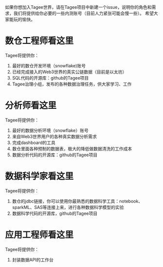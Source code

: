 如果你想加入Tagee世界，请在Tagee项目中新建一个issue，说明你的角色和需求，我们将提供给你必要的一些内测账号（目前人力紧张可能会慢一些）。
希望大家能玩的愉快。
# 数仓工程师看这里
Tagee将提供你：
1. 最好的数仓开发环境（snowflake)账号
2. 已经完成接入的Web3世界的真实公链数据（目前是以太坊）
3. SQL代码的开源库：github的Tagee项目
4. Tagee治理小组，发布的各种数据治理任务，供大家学习、工作
# 分析师看这里
Tagee将提供你：
1. 最好的数据分析环境（snowflake）账号
2. 来自Web3世界用户的各种真实数据分析需求
3. 完成dashboard的工具
4. 数仓里面各种预制的数据表，极大的降低做数据清洗的工作成本
5. 数据分析代码的开源库：github的Tagee项目
# 数据科学家看这里
Tagee将提供你：
1. 数仓的jdbc链接，你可以使用你最熟悉的数据科学工具：notebook、sparkML、SAS等连接上来，进行各种数据科学模型的实验
2. 数据科学代码的开源库，github的Tagee项目
# 应用工程师看这里
Tagee将提供你：
1. 封装数据API的工作台
